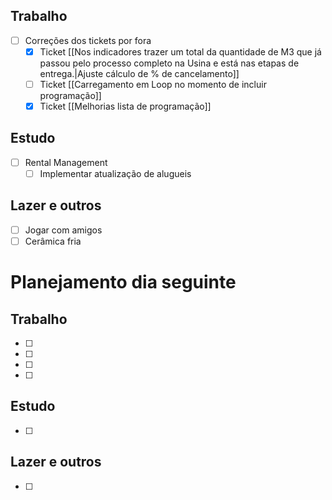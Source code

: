## Trabalho
- [ ] Correções dos tickets por fora
	- [x] Ticket [[Nos indicadores trazer um total da quantidade de M3 que já passou pelo processo completo na Usina e está nas etapas de entrega.|Ajuste cálculo de % de cancelamento]]
	- [ ] Ticket [[Carregamento em Loop no momento de incluir programação]]
	- [x] Ticket [[Melhorias lista de programação]]
## Estudo
- [ ] Rental Management
	- [ ] Implementar atualização de alugueis
## Lazer e outros
- [ ] Jogar com amigos
- [ ] Cerâmica fria

# Planejamento dia seguinte
## Trabalho
- [ ] 
- [ ] 
- [ ] 
- [ ] 
## Estudo
- [ ] 
## Lazer e outros
- [ ] 

